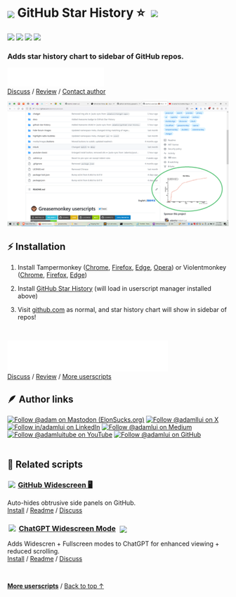 # <img width=28 style="margin-bottom: -2px" src="https://github.githubassets.com/favicons/favicon.png"> GitHub Star History ⭐ &nbsp;[![](https://img.shields.io/twitter/url/http/shields.io.svg?style=social)](https://twitter.com/intent/tweet?text=Add%20GitHub%20star%20history%20to%20all%20repo%20sidebars%21&url=https://github.com/adamlui/github-star-history&hashtags=greasemonkey,github,javascript)

[![](https://img.shields.io/badge/License-MIT-fcde7b.svg?logo=internetarchive&logoColor=white&labelColor=464646&style=for-the-badge)](https://github.com/adamlui/github-star-history/blob/main/LICENSE)
[![](https://img.shields.io/codefactor/grade/github/adamlui/github-star-history?label=Code+Quality&logo=codefactor&logoColor=white&labelColor=464646&color=b5fc7b&style=for-the-badge)](https://www.codefactor.io/repository/github/adamlui/github-star-history)
[![](https://img.shields.io/badge/dynamic/json?url=https%3A%2F%2Fsonarcloud.io%2Fapi%2Fmeasures%2Fcomponent%3Fcomponent%3Dadamlui_github-star-history%26metricKeys%3Dvulnerabilities&query=%24.component.measures.0.value&style=for-the-badge&logo=sonarcloud&logoColor=white&labelColor=464646&label=Vulnerabilities&color=gold)](https://sonarcloud.io/component_measures?metric=new_vulnerabilities&id=adamlui_github-star-history)
[![](https://img.shields.io/badge/Mentioned_in-Awesome-fc7bb7?logo=awesomelists&logoColor=white&labelColor=464646&style=for-the-badge)](https://github.com/awesome-scripts/awesome-userscripts#github)

### Adds star history chart to sidebar of GitHub repos.

<a href="https://greasyfork.org/scripts/473377-github-star-history"><img height=42 src="https://github.com/adamlui/userscripts/raw/master/media/images/buttons/install-button.svg"></a><a href="#installation"><img height=42 title="How to install" src="https://github.com/adamlui/userscripts/raw/master/media/images/buttons/help-button.svg"></a>
<br>
[Discuss](https://github.com/adamlui/github-star-history/discussions) /
[Review](https://greasyfork.org/scripts/473377-github-star-history/feedback#post-discussion) /
[Contact author](https://github.com/adamlui)

<div align="center">

<img src="https://raw.githubusercontent.com/adamlui/github-star-history/main/media/images/screenshots/star-history-in-sidebar.png">

</div>

## ⚡ Installation

1. Install Tampermonkey ([Chrome](https://chrome.google.com/webstore/detail/tampermonkey/dhdgffkkebhmkfjojejmpbldmpobfkfo), [Firefox](https://addons.mozilla.org/firefox/addon/tampermonkey/), [Edge](https://microsoftedge.microsoft.com/addons/detail/tampermonkey/iikmkjmpaadaobahmlepeloendndfphd), [Opera](https://addons.opera.com/extensions/details/tampermonkey-beta/)) or Violentmonkey ([Chrome](https://chrome.google.com/webstore/detail/violent-monkey/jinjaccalgkegednnccohejagnlnfdag), [Firefox](https://addons.mozilla.org/firefox/addon/violentmonkey/), [Edge](https://microsoftedge.microsoft.com/addons/detail/violentmonkey/eeagobfjdenkkddmbclomhiblgggliao))

2. Install [GitHub Star History](https://greasyfork.org/scripts/473377-github-star-history) (will load in userscript manager installed above)

3. Visit [github.com](https://github.com) as normal, and star history chart will show in sidebar of repos!

<br>

<a href="https://greasyfork.org/scripts/473377-github-star-history"><img title="How to install" src="https://github.com/adamlui/userscripts/raw/master/media/images/buttons/install-button.svg"></a><a href="#installation"><img src="https://github.com/adamlui/userscripts/raw/master/media/images/buttons/help-button.svg"></a>
<br>
[Discuss](https://github.com/adamlui/github-star-history/discussions) /
[Review](https://greasyfork.org/scripts/473377-github-star-history/feedback#post-discussion) /
[More userscripts](https://github.com/adamlui/userscripts)

## 🪶 Author links

[![](https://img.shields.io/mastodon/follow/109387703022229926?domain=https%3A%2F%2Felonsucks.org&style=social "Follow @adam on Mastodon (ElonSucks.org)")](https://elonsucks.org/@adam?utm_source=github_widescreen&utm_content=github_shield)
[![](https://img.shields.io/badge/Follow%20@adamllui-2.3k-blue?logo=x&style=social "Follow @adamllui on X")](https://x.com/intent/user?screen_name=adamllui)
[![](https://img.shields.io/badge/Follow%20in%2fadamlui-1.1k-blue?logo=linkedin&style=social "Follow in/adamlui on LinkedIn")](https://linkedin.com/in/adamlui)
[![](https://img.shields.io/badge/Follow%20@adamlui-637-blue?logo=medium&style=social "Follow @adamlui on Medium")](https://adamlui.com?utm_source=github_widescreen&utm_content=github_shield)
[![](https://img.shields.io/youtube/channel/subscribers/UCgBMqK7SRL5R__3qM-YAcSg?label=Follow%20%40adamluitube&style=social "Follow @adamluitube on YouTube")](https://www.youtube.com/AdamLuiTube?sub_confirmation=1)
[![](https://img.shields.io/github/followers/adamlui?label=Follow%20%40adamlui&style=social "Follow @adamlui on GitHub")](https://github.com/adamlui)
<br><br>

## 📜 Related scripts

### <img width=17 style="margin: 0 2px -1px" src="https://github.githubassets.com/favicons/favicon.png"> [GitHub Widescreen 🖥️](https://github.com/adamlui/github-widescreen)

Auto-hides obtrusive side panels on GitHub.<br>
[Install](https://github.com/adamlui/github-widescreen#-installation) /
[Readme](https://github.com/adamlui/github-widescreen#readme) /
[Discuss](https://github.com/adamlui/github-widescreen/discussions)

### <img width=17 style="margin: 0 3px -1px" src="https://raw.githubusercontent.com/adamlui/chatgpt-widescreen/main/media/images/icons/widescreen-robot-emoji/icon32.png"> [ChatGPT Widescreen Mode](https://chatgptevo.com/widescreen/github) <img src="https://raw.githubusercontent.com/adamlui/chatgpt-widescreen/main/media/images/badges/product-hunt/product-of-the-week-2-larger-centered-rounded-light.svg" style="width: auto; height: 24px; margin:0 0 -4px 5px;" width="auto" height="24" />

Adds Widescren + Fullscreen modes to ChatGPT for enhanced viewing + reduced scrolling.
<br>[Install](https://github.com/adamlui/chatgpt-widescreen#installation) / 
[Readme](https://github.com/adamlui/chatgpt-widescreen#readme) / 
[Discuss](https://chatgptevo.com/widescreen/discussions)

<img height=6px width="100%" src="https://raw.githubusercontent.com/andreasbm/readme/master/assets/lines/aqua.png">
  
<a href="https://github.com/adamlui/userscripts">**More userscripts**</a> / 
<a href="#-github-star-history--">Back to top ↑</a>
